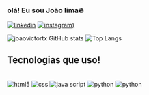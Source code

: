 ### olá! Eu sou João lima🔥

[![linkedin](https://img.shields.io/badge/LinkedIn-0077B5?style=for-the-badge&logo=linkedin&logoColor=white)](https://www.linkedin.com/in/joão-lima-38b3aa332/) [![instagram](https://img.shields.io/badge/Instagram-E4405F?style=for-the-badge&logo=instagram&logoColor=white))](https://www.instagram.com/joao.victortx/)

![joaovictortx GitHub stats](https://github-readme-stats.vercel.app/api?username=joaovictortx&show_icons=true&theme=tokyonight)  ![Top Langs](https://github-readme-stats.vercel.app/api/top-langs/?username=joaovictortx)


## Tecnologias que uso!
<div style="display: inline_block"><br/>
  <img align="center" alt="html5" src=https://img.shields.io/badge/HTML5-E34F26?style=for-the-badge&logo=html5&logoColor=white/>
  <img align="center" alt="css" src=https://img.shields.io/badge/CSS3-1572B6?style=for-the-badge&logo=css3&logoColor=white/>
  <img align="center" alt="java script" src=https://img.shields.io/badge/JavaScript-F7DF1E?style=for-the-badge&logo=javascript&logoColor=black/>
  <img align="center" alt="python" src=https://img.shields.io/badge/Python-3776AB?style=for-the-badge&logo=python&logoColor=white/>
  <img align="center" alt="python" src=https://img.shields.io/badge/C%2B%2B-00599C?style=for-the-badge&logo=c%2B%2B&logoColor=white/>
</div>

